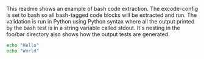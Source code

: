 [//]: # (excode-config: mode=bash)

This readme shows an example of bash code extraction.
The excode-config is set to bash so all bash-tagged code blocks will be extracted and run. 
The validation is run in Python using Python syntax where all the output printed by the bash test is in a string variable called stdout.
It's nesting in the foo/bar directory also shows how the output tests are generated.

```bash
echo "Hello"
echo "World"
```

[//]: # (excode-validation:
    assert stdout == "Hello\nWorld\n"
)
